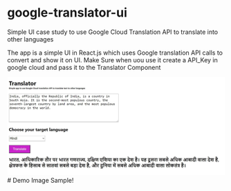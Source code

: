 # google-translator-ui
Simple UI case study to use Google Cloud Translation API to translate into other languages


The app is a simple UI in React.js which uses Google translation API calls to convert and show it on UI.
Make Sure when uou use it create a API_Key in google cloud and pass it to the Translator Component


![Demo Image](https://github.com/sarat9/google-translator-ui/blob/master/TranslatorDemo.JPG)# Demo Image Sample!
